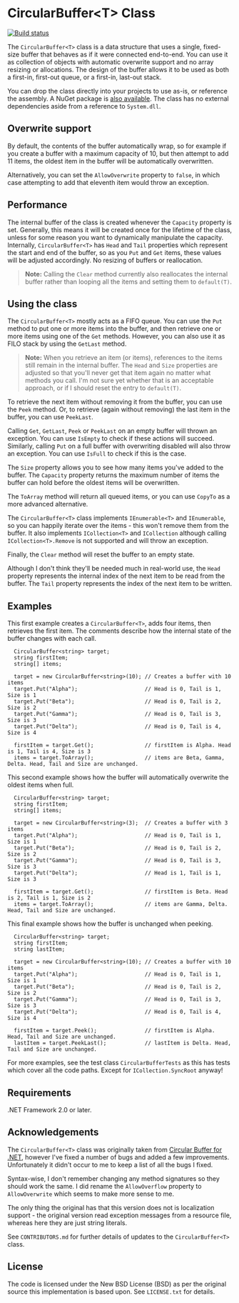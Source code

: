 # CircularBuffer&lt;T> Class

[![Build status](https://ci.appveyor.com/api/projects/status/h7pwdahqmxajsyj7?svg=true)](https://ci.appveyor.com/project/cyotek/cyotek-collections-generic-circularbuffer)

The `CircularBuffer<T>` class is a data structure that uses a single, fixed-size buffer that behaves as if it were connected end-to-end. You can use it as collection of objects with automatic overwrite support and no array resizing or allocations. The design of the buffer allows it to be used as both a first-in, first-out queue, or a first-in, last-out stack.  

You can drop the class directly into your projects to use as-is, or reference the assembly. A NuGet package is [also available](https://www.nuget.org/packages/Cyotek.CircularBuffer/). The class has no external dependencies aside from a reference to `System.dll`.

## Overwrite support

By default, the contents of the buffer automatically wrap, so for example if you create a buffer with a maximum capacity of 10, but then attempt to add 11 items, the oldest item in the buffer will be automatically overwritten.

Alternatively, you can set the `AllowOverwrite` property to `false`, in which case attempting to add that eleventh item would throw an exception.

## Performance

The internal buffer of the class is created whenever the `Capacity` property is set. Generally, this means it will be created once for the lifetime of the class, unless for some reason you want to dynamically manipulate the capacity. Internally, `CircularBuffer<T>` has `Head` and `Tail` properties which represent the start and end of the buffer, so as you `Put` and `Get` items, these values will be adjusted accordingly. No resizing of buffers or reallocation.

> **Note:** Calling the `Clear` method currently also reallocates the internal buffer rather than looping all the items and setting them to `default(T)`.

## Using the class

The `CircularBuffer<T>` mostly acts as a FIFO queue. You can use the `Put` method to put one or more items into the buffer, and then retrieve one or more items using one of the `Get` methods. However, you can also use it as FILO stack by using the `GetLast` method.

> **Note:** When you retrieve an item (or items), references to the items still remain in the internal buffer. The `Head` and `Size` properties are adjusted so that you'll never get that item again no matter what methods you call. I'm not sure yet whether that is an acceptable approach, or if I should reset the entry to `default(T)`.

To retrieve the next item without removing it from the buffer, you can use the `Peek` method. Or, to retrieve (again without removing) the last item in the buffer, you can use `PeekLast`.

Calling `Get`, `GetLast`, `Peek` or `PeekLast` on an empty buffer will thrown an exception. You can use `IsEmpty` to check if these actions will succeed. Similarly, calling `Put` on a full buffer with overwriting disabled will also throw an exception. You can use `IsFull` to check if this is the case.

The `Size` property allows you to see how many items you've added to the buffer. The `Capacity` property returns the maximum number of items the buffer can hold before the oldest items will be overwritten.

The `ToArray` method will return all queued items, or you can use `CopyTo` as a more advanced alternative.

The `CircularBuffer<T>` class implements `IEnumerable<T>` and `IEnumerable`, so you can happily iterate over the items - this won't remove them from the buffer. It also implements `ICollection<T>` and `ICollection` although calling `ICollection<T>.Remove` is not supported and will throw an exception.

Finally, the `Clear` method will reset the buffer to an empty state.

Although I don't think they'll be needed much in real-world use, the `Head` property represents the internal index of the next item to be read from the buffer. The `Tail` property represents the index of the next item to be written.

## Examples

This first example creates a `CircularBuffer<T>`, adds four items, then retrieves the first item. The comments describe how the internal state of the buffer changes with each call.

      CircularBuffer<string> target;
      string firstItem;
      string[] items;

      target = new CircularBuffer<string>(10); // Creates a buffer with 10 items
      target.Put("Alpha");                     // Head is 0, Tail is 1, Size is 1
      target.Put("Beta");                      // Head is 0, Tail is 2, Size is 2
      target.Put("Gamma");                     // Head is 0, Tail is 3, Size is 3
      target.Put("Delta");                     // Head is 0, Tail is 4, Size is 4
                                               
      firstItem = target.Get();                // firstItem is Alpha. Head is 1, Tail is 4, Size is 3
      items = target.ToArray();                // items are Beta, Gamma, Delta. Head, Tail and Size are unchanged.

This second example shows how the buffer will automatically overwrite the oldest items when full.

      CircularBuffer<string> target;
      string firstItem;
      string[] items;

      target = new CircularBuffer<string>(3);  // Creates a buffer with 3 items
      target.Put("Alpha");                     // Head is 0, Tail is 1, Size is 1
      target.Put("Beta");                      // Head is 0, Tail is 2, Size is 2
      target.Put("Gamma");                     // Head is 0, Tail is 3, Size is 3
      target.Put("Delta");                     // Head is 1, Tail is 1, Size is 3
                                               
      firstItem = target.Get();                // firstItem is Beta. Head is 2, Tail is 1, Size is 2
      items = target.ToArray();                // items are Gamma, Delta. Head, Tail and Size are unchanged.

This final example shows how the buffer is unchanged when peeking.

      CircularBuffer<string> target;
      string firstItem;
      string lastItem;

      target = new CircularBuffer<string>(10); // Creates a buffer with 10 items
      target.Put("Alpha");                     // Head is 0, Tail is 1, Size is 1
      target.Put("Beta");                      // Head is 0, Tail is 2, Size is 2
      target.Put("Gamma");                     // Head is 0, Tail is 3, Size is 3
      target.Put("Delta");                     // Head is 0, Tail is 4, Size is 4
                                               
      firstItem = target.Peek();               // firstItem is Alpha. Head, Tail and Size are unchanged.
      lastItem = target.PeekLast();            // lastItem is Delta. Head, Tail and Size are unchanged.

For more examples, see the test class `CircularBufferTests` as this has tests which cover all the code paths. Except for `ICollection.SyncRoot` anyway!

## Requirements

.NET Framework 2.0 or later.

## Acknowledgements

The `CircularBuffer<T>` class was originally taken from [Circular Buffer for .NET](http://circularbuffer.codeplex.com/), however I've fixed a number of bugs and added a few improvements. Unfortunately it didn't occur to me to keep a list of all the bugs I fixed.

Syntax-wise, I don't remember changing any method signatures so they should work the same. I did rename the `AllowOverflow` property to `AllowOverwrite` which seems to make more sense to me.

The only thing the original has that this version does not is localization support - the original version read exception messages from a resource file, whereas here they are just string literals.

See `CONTRIBUTORS.md` for further details of updates to the `CircularBuffer<T>` class.

## License

The code is licensed under the New BSD License (BSD) as per the original source this implementation is based upon. See `LICENSE.txt` for details.

